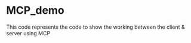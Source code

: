 # MCP_demo
This code represents the code to show the working between the client &amp; server using MCP

